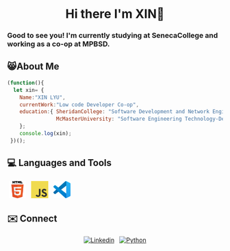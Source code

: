 <h1 align="center">
Hi there I'm XIN👋
</h1>

### Good to see you! I'm currently studying at SenecaCollege and working as a co-op at MPBSD.

## 😸About Me

```Javascript
(function(){
  let xin= {
    Name:"XIN LYU",
    currentWork:"Low code Developer Co-op",
    education:{ SheridanCollege: "Software Development and Network Engineering-Diploma",
                McMasterUniversity: "Software Engineering Technology-Degree"}
    };
    console.log(xin);
 })();
```
## :computer: Languages and Tools
<div>
<img src="https://raw.githubusercontent.com/github/explore/80688e429a7d4ef2fca1e82350fe8e3517d3494d/topics/html/html.png" alt="HTML5" height="40" style="vertical-align:top; margin:4px">
<img src="https://raw.githubusercontent.com/github/explore/80688e429a7d4ef2fca1e82350fe8e3517d3494d/topics/javascript/javascript.png" alt="Javascript" height="40" style="vertical-align:top; margin:4px">
<img src="https://raw.githubusercontent.com/github/explore/80688e429a7d4ef2fca1e82350fe8e3517d3494d/topics/visual-studio-code/visual-studio-code.png" alt="VS Code" height="40" style="vertical-align:top; margin:4px">
</div>

## ✉️ Connect
<p align="center">
 <a href="https://www.linkedin.com/in/xin-lyu-b7a605115/" target="_blank" rel="noopener noreferrer"> <img src="https://cdn.jsdelivr.net/npm/simple-icons@v3/icons/linkedin.svg" alt="Linkedin" height="40" style="vertical-align:top; margin:4px"></a>
 <a href="mailto:nicolexin416@gmail.com"> <img src="https://cdn.jsdelivr.net/npm/simple-icons@v3/icons/gmail.svg" alt="Python" height="40" style="vertical-align:top; margin:4px"></a>
</p>


<!--
**XIN-Mcmaster/XIN-Mcmaster** is a ✨ _special_ ✨ repository because its `README.md` (this file) appears on your GitHub profile.
 <a href="https://charalambosioannou.github.io/" target="_blank" rel="noopener noreferrer"> <img src="https://raw.githubusercontent.com/iconic/open-iconic/master/svg/globe.svg" alt="Python" height="40" style="vertical-align:top; margin:4px"> </a>

Here are some ideas to get you started:

- 🔭 I’m currently working on ...
- 🌱 I’m currently learning ...
- 👯 I’m looking to collaborate on ...
- 🤔 I’m looking for help with ...
- 💬 Ask me about ...
- 📫 How to reach me: ...
- 😄 Pronouns: ...
- ⚡ Fun fact: ...
-->
